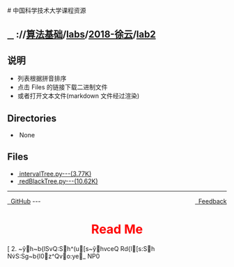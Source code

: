 
<head>
    <meta http-equiv="content-type" content="text/html; charset=utf-8">
    <link rel="stylesheet" href="https://use.fontawesome.com/releases/v5.8.1/css/all.css" integrity="sha384-50oBUHEmvpQ+1lW4y57PTFmhCaXp0ML5d60M1M7uH2+nqUivzIebhndOJK28anvf" crossorigin="anonymous">
    <title> 中国科学技术大学课程资源</title>
</head>
# 中国科学技术大学课程资源

<div>
  <h2>
    <a href="../index.html">&nbsp;&nbsp;<i class="fas fa-backward"></i>&nbsp;</a>
    :/<a href="../../../../index.html"><i class="fas fa-home"></i></a>/<a href="../../../index.html">算法基础</a>/<a href="../../index.html">labs</a>/<a href="../index.html">2018-徐云</a>/<a href="index.html">lab2</a>
  </h2>
</div>

## 说明
- 列表根据拼音排序
- 点击 Files 的链接下载二进制文件
- 或者打开文本文件(markdown 文件经过渲染)

<h2> Directories &nbsp; <a href="http://downgit.zhoudaxiaa.com/#/home?url=https://github.com/USTC-Resource/USTC-Course/tree/master/算法基础/labs/2018-徐云/lab2" style="color:red;text-decoration:underline;" target="_black"><i class="fas fa-download"></i></a></h2>

<ul><li><i class="fas fa-meh"></i>&nbsp;None</li></ul>

## Files
<ul><li><a href="https://raw.githubusercontent.com/USTC-Resource/USTC-Course/master/算法基础/labs/2018-徐云/lab2/intervalTree.py"><i class="fas fa-file-code"></i>&nbsp;intervalTree.py---(3.77K)</a></li>
<li><a href="https://raw.githubusercontent.com/USTC-Resource/USTC-Course/master/算法基础/labs/2018-徐云/lab2/redBlackTree.py"><i class="fas fa-file-code"></i>&nbsp;redBlackTree.py---(10.62K)</a></li></ul>

---
<div style="text-decration:underline;display:inline">
  <a href="https://github.com/USTC-Resource/USTC-Course.git" target="_blank" rel="external"><i class="fab fa-github"></i>&nbsp; GitHub</a>
  <a href="mailto:&#122;huheqin1@gmail.com?subject=反馈与建议" style="float:right" target="_blank" rel="external"><i class="fas fa-envelope"></i>&nbsp; Feedback</a>
</div>
---

<h1 style="color:red;text-align:center;">Read Me</h1>

<p> [  2 .   ~ўh~b{lSvQ:Sh^(u[s~ўhvceQ Rd{l[s:Sh
Nv͑S:Sg~b{l0z^Qvo:ye_
NP0
 </p>
